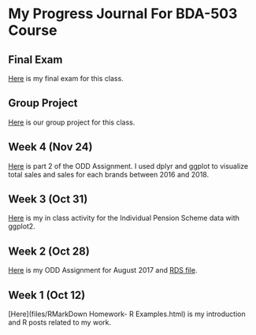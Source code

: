 # My Progress Journal For BDA-503 Course

## Final Exam
[Here](https://github.com/efehandanisman/pj18-efehandanisman/blob/master/files/BDA503-Exam.pdf) is my final exam for this class.

## Group Project
[Here](https://mef-bda503.github.io/gpj18-first/fiRst_Final.html) is our group project for this class.

## Week 4 (Nov 24)
[Here](files/BDA503-ODDAssignmentPart2.html) is part 2 of the ODD Assignment. I used dplyr and ggplot to visualize total sales and sales for each brands between 2016 and 2018.

## Week 3 (Oct 31)
[Here](files/In-classAnalysis.html) is my in class activity for the Individual Pension Scheme data with ggplot2.

## Week 2 (Oct 28)

[Here](files/BDA503-ODDAssignment-EfehanDanisman.html) is my ODD Assignment for August 2017 and [RDS file](files/odd_car_sales_data_aug_17.rds).

## Week 1 (Oct 12)

[Here](files/RMarkDown Homework- R Examples.html) is my introduction and R posts related to my work.
